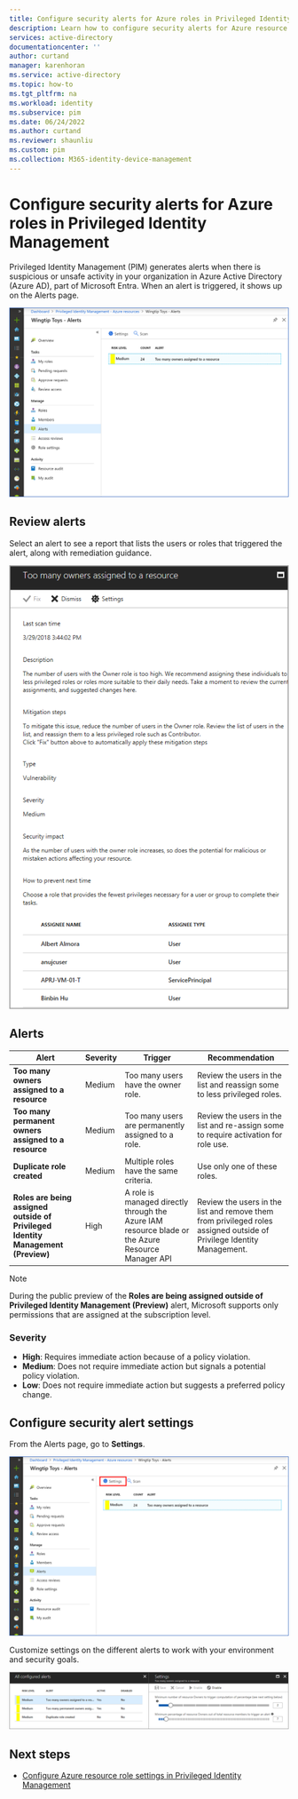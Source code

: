 ```yaml
---
title: Configure security alerts for Azure roles in Privileged Identity Management - Azure Active Directory | Microsoft Docs
description: Learn how to configure security alerts for Azure resource roles in Azure AD Privileged Identity Management (PIM).
services: active-directory
documentationcenter: ''
author: curtand
manager: karenhoran
ms.service: active-directory
ms.topic: how-to
ms.tgt_pltfrm: na
ms.workload: identity
ms.subservice: pim
ms.date: 06/24/2022
ms.author: curtand
ms.reviewer: shaunliu
ms.custom: pim
ms.collection: M365-identity-device-management
---
```


# Configure security alerts for Azure roles in Privileged Identity Management

Privileged Identity Management (PIM) generates alerts when there is suspicious or unsafe activity in your organization in Azure Active Directory (Azure AD), part of Microsoft Entra. When an alert is triggered, it shows up on the Alerts page.

![Azure resources - Alerts page listing alert, risk level, and count](media/pim-resource-roles-configure-alerts/rbac-alerts-page.png)

## Review alerts

Select an alert to see a report that lists the users or roles that triggered the alert, along with remediation guidance.

![Alert report showing last scan time, description, mitigation steps, type, severity, security impact, and how to prevent next time](media/pim-resource-roles-configure-alerts/rbac-alert-info.png)

## Alerts

Alert | Severity | Trigger | Recommendation
--- | --- | --- | ---
**Too many owners assigned to a resource** | Medium | Too many users have the owner role. | Review the users in the list and reassign some to less privileged roles.
**Too many permanent owners assigned to a resource** | Medium | Too many users are permanently assigned to a role. | Review the users in the list and re-assign some to require activation for role use.
**Duplicate role created** | Medium | Multiple roles have the same criteria. | Use only one of these roles.
**Roles are being assigned outside of Privileged Identity Management (Preview)** | High | A role is managed directly through the Azure IAM resource blade or the Azure Resource Manager API | Review the users in the list and remove them from privileged roles assigned outside of Privilege Identity Management. 

> [!NOTE]
> During the public preview of the **Roles are being assigned outside of Privileged Identity Management (Preview)** alert, Microsoft supports only permissions that are assigned at the subscription level. 

### Severity

- **High**: Requires immediate action because of a policy violation. 
- **Medium**: Does not require immediate action but signals a potential policy violation.
- **Low**: Does not require immediate action but suggests a preferred policy change.

## Configure security alert settings

From the Alerts page, go to **Settings**.

![Alerts page with Settings highlighted](media/pim-resource-roles-configure-alerts/rbac-navigate-settings.png)

Customize settings on the different alerts to work with your environment and security goals.

![Setting page for an alert to enable and configure settings](media/pim-resource-roles-configure-alerts/rbac-alert-settings.png)

## Next steps

- [Configure Azure resource role settings in Privileged Identity Management](pim-resource-roles-configure-role-settings.md)
